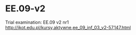 # EE.09-v2

Trial examination: EE.09 v2 nr1 http://ikot.edu.pl/kursy,aktywne,ee_09_inf_03_v2-57,147.html
